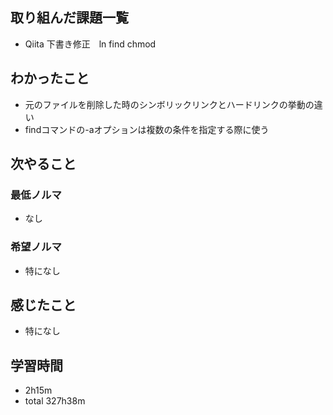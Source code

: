## 取り組んだ課題一覧
- Qiita 下書き修正　ln find chmod 
## わかったこと
- 元のファイルを削除した時のシンボリックリンクとハードリンクの挙動の違い
- findコマンドの-aオプションは複数の条件を指定する際に使う
## 次やること
### 最低ノルマ
- なし
### 希望ノルマ
- 特になし
## 感じたこと
- 特になし
## 学習時間
- 2h15m
- total 327h38m
